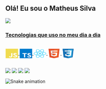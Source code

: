 ## Olá! Eu sou o Matheus Silva
  <a href="https://github.com/maathsilva">
  <img height="180em" src="https://github-readme-stats.vercel.app/api?username=maathsilva&show_icons=true&theme=dark&include_all_commits=true&count_private=true"/>
</div>

### Tecnologias que uso no meu dia a dia
<div style="display: inline_block"><br>
  <img align="center" alt="Math-Js" height="30" width="40" src="https://raw.githubusercontent.com/devicons/devicon/master/icons/javascript/javascript-plain.svg">
  <img align="center" alt="Math-Ts" height="30" width="40" src="https://raw.githubusercontent.com/devicons/devicon/master/icons/typescript/typescript-plain.svg">
  <img align="center" alt="Math-React" height="30" width="40" src="https://raw.githubusercontent.com/devicons/devicon/master/icons/react/react-original.svg">
  <img align="center" alt="Math-HTML" height="30" width="40" src="https://raw.githubusercontent.com/devicons/devicon/master/icons/html5/html5-original.svg">
  <img align="center" alt="Math-CSS" height="30" width="40" src="https://raw.githubusercontent.com/devicons/devicon/master/icons/css3/css3-original.svg">
</div>

##
<div> 
  <a href="https://instagram.com/maath.sb?igshid=YmMyMTA2M2Y=" target="_blank"><img src="https://img.shields.io/badge/-Instagram-%23E4405F?style=for-the-badge&logo=instagram&logoColor=white" target="_blank"></a>
 	<a href="https://www.twitch.tv/maathsilvab01" target="_blank"><img src="https://img.shields.io/badge/Twitch-9146FF?style=for-the-badge&logo=twitch&logoColor=white" target="_blank"></a> 
  <a href = "mailto:maatheussilvab01@gmail.com"><img src="https://img.shields.io/badge/-Gmail-%23333?style=for-the-badge&logo=gmail&logoColor=white" target="_blank"></a>
  <a href="https://www.linkedin.com/in/matheussilvabaptista" target="_blank"><img src="https://img.shields.io/badge/-LinkedIn-%230077B5?style=for-the-badge&logo=linkedin&logoColor=white" target="_blank"></a> 
 
  ![Snake animation](https://github.com//maathsilva/blob/output/github-contribution-grid-snake.svg)
  
</div>
